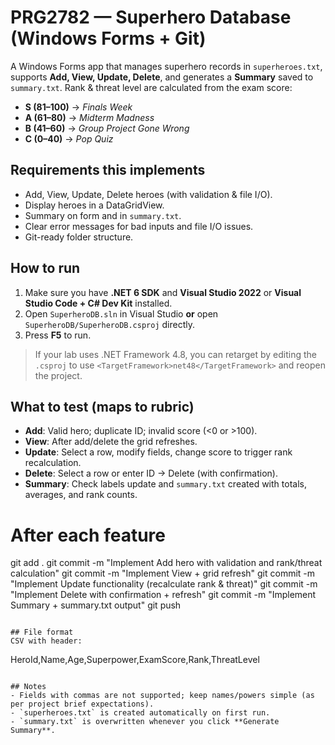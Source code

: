 # PRG2782 — Superhero Database (Windows Forms + Git)

A Windows Forms app that manages superhero records in `superheroes.txt`, supports **Add, View, Update, Delete**, and generates a **Summary** saved to `summary.txt`. 
Rank & threat level are calculated from the exam score:

- **S (81–100)** → *Finals Week*
- **A (61–80)** → *Midterm Madness*
- **B (41–60)** → *Group Project Gone Wrong*
- **C (0–40)** → *Pop Quiz*

## Requirements this implements
- Add, View, Update, Delete heroes (with validation & file I/O).
- Display heroes in a DataGridView.
- Summary on form and in `summary.txt`.
- Clear error messages for bad inputs and file I/O issues.
- Git-ready folder structure.

## How to run
1. Make sure you have **.NET 6 SDK** and **Visual Studio 2022** or **Visual Studio Code + C# Dev Kit** installed.
2. Open `SuperheroDB.sln` in Visual Studio **or** open `SuperheroDB/SuperheroDB.csproj` directly.
3. Press **F5** to run.

> If your lab uses .NET Framework 4.8, you can retarget by editing the `.csproj` to use `<TargetFramework>net48</TargetFramework>` and reopen the project.

## What to test (maps to rubric)
- **Add**: Valid hero; duplicate ID; invalid score (<0 or >100).
- **View**: After add/delete the grid refreshes.
- **Update**: Select a row, modify fields, change score to trigger rank recalculation.
- **Delete**: Select a row or enter ID -> Delete (with confirmation).
- **Summary**: Check labels update and `summary.txt` created with totals, averages, and rank counts.



# After each feature
git add .
git commit -m "Implement Add hero with validation and rank/threat calculation"
git commit -m "Implement View + grid refresh"
git commit -m "Implement Update functionality (recalculate rank & threat)"
git commit -m "Implement Delete with confirmation + refresh"
git commit -m "Implement Summary + summary.txt output"
git push
```

## File format
CSV with header:
```
HeroId,Name,Age,Superpower,ExamScore,Rank,ThreatLevel
```

## Notes
- Fields with commas are not supported; keep names/powers simple (as per project brief expectations).
- `superheroes.txt` is created automatically on first run.
- `summary.txt` is overwritten whenever you click **Generate Summary**.
